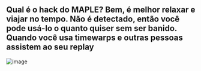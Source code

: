 ## Qual é o hack do MAPLE? Bem, é melhor relaxar e viajar no tempo. Não é detectado, então você pode usá-lo o quanto quiser sem ser banido. Quando você usa timewarps e outras pessoas assistem ao seu replay

![image](https://github.com/user-attachments/assets/66f835e3-de3a-4ad6-8a1a-fa0d8305583e)
